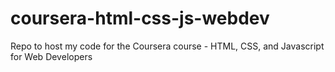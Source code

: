 # coursera-html-css-js-webdev
Repo to host my code for the Coursera course - HTML, CSS, and Javascript for Web Developers
